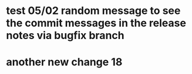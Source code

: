 # test 05/02 random message to see the commit messages in the release notes via bugfix branch

# another new change 18
